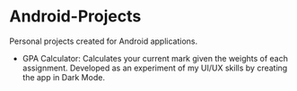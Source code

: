 # Android-Projects
Personal projects created for Android applications.
- GPA Calculator: Calculates your current mark given the weights of each assignment. Developed as an experiment of my UI/UX skills by creating the app in Dark Mode.
